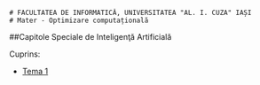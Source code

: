 ```
# FACULTATEA DE INFORMATICĂ, UNIVERSITATEA "AL. I. CUZA" IAȘI
# Mater - Optimizare computațională
```

##Capitole Speciale de Inteligenţă Artificială

Cuprins:

- [Tema 1](tema1)
